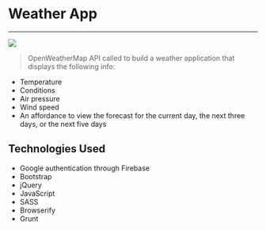 # Weather App
___

![](https://user-images.githubusercontent.com/30006986/32286425-68b73db8-befb-11e7-9640-bdbef37cb32c.gif)

>OpenWeatherMap API called to build a weather application that displays the following info:

- Temperature
- Conditions
- Air pressure
- Wind speed
- An affordance to view the forecast for the current day, the next three days, or the next five days

## Technologies Used
- Google authentication through Firebase
- Bootstrap 
- jQuery
- JavaScript
- SASS
- Browserify
- Grunt
